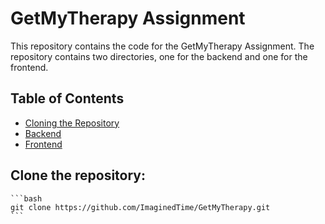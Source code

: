 # GetMyTherapy Assignment

This repository contains the code for the GetMyTherapy Assignment. The repository contains two directories, one for the backend and one for the frontend.

## Table of Contents

- [Cloning the Repository](#clone-the-repository)
- [Backend](backend/Readme.md)
- [Frontend](app-frontend/Readme.md)

## Clone the repository:

    ```bash
    git clone https://github.com/ImaginedTime/GetMyTherapy.git
    ```